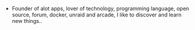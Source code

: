 - Founder of alot apps, lover of technology, programming language, open source, forum, docker, unraid and arcade, I like to discover and learn new things..
  <br>



































































































































































